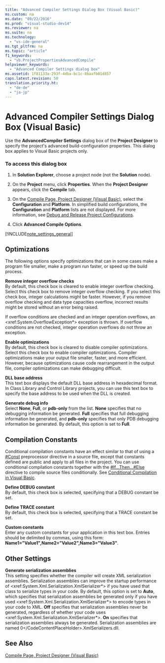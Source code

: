 ```yaml
---
title: "Advanced Compiler Settings Dialog Box (Visual Basic)"
ms.custom: na
ms.date: "09/22/2016"
ms.prod: "visual-studio-dev14"
ms.reviewer: na
ms.suite: na
ms.technology: 
  - "vs-ide-general"
ms.tgt_pltfrm: na
ms.topic: "article"
f1_keywords: 
  - "vb.ProjectPropertiesAdvancedCompile"
helpviewer_keywords: 
  - "Advanced Compiler Settings dialog box"
ms.assetid: 1f81133a-293f-4dba-bc1c-8baafb01d857
caps.latest.revision: 50
translation.priority.ht: 
  - "de-de"
  - "ja-jp"
---
```

# Advanced Compiler Settings Dialog Box (Visual Basic)
Use the **AdvancedCompiler Settings** dialog box of the **Project Designer** to specify the project's advanced build-configuration properties. This dialog box applies to Visual Basic projects only.  
  
### To access this dialog box  
  
1.  In **Solution Explorer**, choose a project node (not the **Solution** node).  
  
2.  On the **Project** menu, click **Properties**. When the **Project Designer** appears, click the **Compile** tab.  
  
3.  On the [Compile Page, Project Designer (Visual Basic)](../vs140/compile-page--project-designer--visual-basic-.md), select the **Configuration** and **Platform**. In simplified build configurations, the **Configuration** and **Platform** lists are not displayed. For more information, see [Debug and Release Project Configurations](assetId:///0440b300-0614-4511-901a-105b771b236e).  
  
4.  Click **Advanced Compile Options**.  
  
 [!INCLUDE[note_settings_general](../vs140/includes/note_settings_general_md.md)]  
  
## Optimizations  
 The following options specify optimizations that can in some cases make a program file smaller, make a program run faster, or speed up the build process.  
  
 **Remove integer overflow checks**  
 By default, this check box is cleared to enable integer overflow checking. Select this check box to remove integer overflow checking. If you select this check box, integer calculations might be faster. However, if you remove overflow checking and data type capacities overflow, incorrect results might be stored without an error being raised.  
  
 If overflow conditions are checked and an integer operation overflows, an \<xref:System.OverflowException*> exception is thrown. If overflow conditions are not checked, integer operation overflows do not throw an exception.  
  
 **Enable optimizations**  
 By default, this check box is cleared to disable compiler optimizations. Select this check box to enable compiler optimizations. Compiler optimizations make your output file smaller, faster, and more efficient. However, because optimizations cause code rearrangement in the output file, compiler optimizations can make debugging difficult.  
  
 **DLL base address**  
 This text box displays the default DLL base address in hexadecimal format. In Class Library and Control Library projects, you can use this text box to specify the base address to be used when the DLL is created.  
  
 **Generate debug info**  
 Select **None**, **Full**, or **pdb-only** from the list. **None** specifies that no debugging information be generated. **Full** specifies that full debugging information be generated, and **pdb-only** specifies that only PDB debugging information be generated. By default, this option is set to **Full**.  
  
## Compilation Constants  
 Conditional compilation constants have an effect similar to that of using a [#Const](../vs140/sharpconst-directive.md) preprocessor directive in a source file, except that constants defined are public and apply to all files in the project. You can use conditional compilation constants together with the [#If...Then...#Else](../vs140/sharpif...then...sharpelse-directives.md) directive to compile source files conditionally. See [Conditional Compilation in Visual Basic](../vs140/conditional-compilation-in-visual-basic.md).  
  
 **Define DEBUG constant**  
 By default, this check box is selected, specifying that a DEBUG constant be set.  
  
 **Define TRACE constant**  
 By default, this check box is selected, specifying that a TRACE constant be set.  
  
 **Custom constants**  
 Enter any custom constants for your application in this text box. Entries should be delimited by commas, using this form: **Name1="Value1",Name2="Value2",Name3="Value3"**.  
  
## Other Settings  
 **Generate serialization assemblies**  
 This setting specifies whether the compiler will create XML serialization assemblies. Serialization assemblies can improve the startup performance of \<xref:System.Xml.Serialization.XmlSerializer*> if you have used that class to serialize types in your code. By default, this option is set to **Auto**, which specifies that serialization assemblies be generated only if you have used \<xref:System.Xml.Serialization.XmlSerializer*> to encode types in your code to XML. **Off** specifies that serialization assemblies never be generated, regardless of whether your code uses \<xref:System.Xml.Serialization.XmlSerializer*>. **On** specifies that serialization assemblies always be generated. Serialization assemblies are named <CodeContentPlaceHolder>0\</CodeContentPlaceHolder>.XmlSerializers.dll.  
  
## See Also  
 [Compile Page, Project Designer (Visual Basic)](../vs140/compile-page--project-designer--visual-basic-.md)